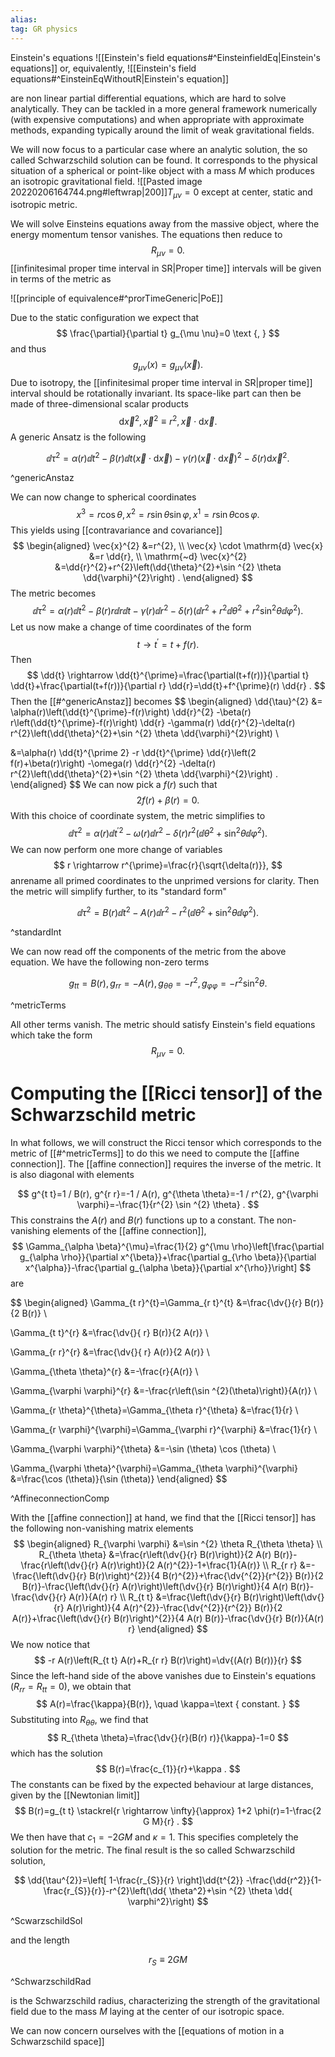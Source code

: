 ```yaml
---
alias:
tag: GR physics
---
```


Einstein's equations
![[Einstein's field equations#^EinsteinfieldEq|Einstein's equations]]
or, equivalently,
![[Einstein's field equations#^EinsteinEqWithoutR|Einstein's equation]]

are non linear partial differential equations, which are hard to solve analytically. They can be tackled in a more general framework numerically (with expensive computations) and when appropriate with approximate methods, expanding typically around the limit of weak gravitational fields.

We will now focus to a particular case where an analytic solution, the so called Schwarzschild solution can be found. It corresponds to the physical situation of a spherical or point-like object with a mass $M$ which produces an isotropic gravitational field.
![[Pasted image 20220206164744.png#leftwrap|200]]$T_{\mu \nu}=0$ except at center,
static and isotropic metric.


We will solve Einsteins equations away from the massive object, where the energy momentum tensor vanishes. The equations then reduce to
$$
R_{\mu \nu}=0 .
$$
[[infinitesimal proper time interval in SR|Proper time]] intervals will be given in terms of the metric as

![[principle of equivalence#^prorTimeGeneric|PoE]]

Due to the static configuration we expect that
$$
\frac{\partial}{\partial t} g_{\mu \nu}=0 \text {, }
$$
and thus
$$
g_{\mu \nu}(x)=g_{\mu \nu}(\vec{x}) .
$$
Due to isotropy, the [[infinitesimal proper time interval in SR|proper time]] interval should be rotationally invariant. Its space-like part can then be made of three-dimensional scalar products
$$
\mathrm{d} \vec{x}^{2}, \vec{x}^{2} \equiv r^{2}, \vec{x} \cdot \mathrm{d} \vec{x} .
$$
A generic Ansatz is the following

$$
\dd{\tau}^{2}=\alpha(r) \dd{t}^{2}-\beta(r) \dd{t}(\vec{x} \cdot \mathrm{d} \vec{x})-\gamma(r)(\vec{x} \cdot \mathrm{d} \vec{x})^{2}-\delta(r) \mathrm{d} \vec{x}^{2} .
$$

^genericAnstaz

We can now change to spherical coordinates
$$
x^{3}=r \cos \theta, x^{2}=r \sin \theta \sin \varphi, x^{1}=r \sin \theta \cos \varphi \text {. }
$$
This yields using [[contravariance and covariance]]
$$
\begin{aligned}
\vec{x}^{2} &=r^{2}, \\
\vec{x} \cdot \mathrm{d} \vec{x} &=r \dd{r}, \\
\mathrm{~d} \vec{x}^{2} &=\dd{r}^{2}+r^{2}\left(\dd{\theta}^{2}+\sin ^{2} \theta \dd{\varphi}^{2}\right) .
\end{aligned}
$$
The metric becomes
$$
\dd{\tau}^{2}=\alpha(r) \dd{t}^{2}-\beta(r) r \dd{r} \dd{t}-\gamma(r) \dd{r}^{2}-\delta(r)\left(\dd{r}^{2}+r^{2} \dd{\theta}^{2}+r^{2} \sin ^{2} \theta \dd{\varphi}^{2}\right) .
$$
Let us now make a change of time coordinates of the form
$$
t \rightarrow t^{\prime}=t+f(r) .
$$
Then
$$
\dd{t} \rightarrow \dd{t}^{\prime}=\frac{\partial(t+f(r))}{\partial t} \dd{t}+\frac{\partial(t+f(r))}{\partial r} \dd{r}=\dd{t}+f^{\prime}(r) \dd{r} .
$$
Then the [[#^genericAnstaz]] becomes
$$
\begin{aligned}
\dd{\tau}^{2} &=
\alpha(r)\left(\dd{t}^{\prime}-f(r)\right) \dd{r}^{2}
-\beta(r) r\left(\dd{t}^{\prime}-f(r)\right) \dd{r}
-\gamma(r) \dd{r}^{2}-\delta(r) r^{2}\left(\dd{\theta}^{2}+\sin ^{2} \theta \dd{\varphi}^{2}\right) \\

&=\alpha(r) \dd{t}^{\prime 2}
-r \dd{t}^{\prime} \dd{r}\left(2 f(r)+\beta(r)\right)
-\omega(r) \dd{r}^{2}
-\delta(r) r^{2}\left(\dd{\theta}^{2}+\sin ^{2} \theta \dd{\varphi}^{2}\right) .
\end{aligned}
$$
We can now pick a $f(r)$ such that
$$
2 f(r)+\beta(r)=0 .
$$
With this choice of coordinate system, the metric simplifies to
$$
\dd{\tau}^{2}=\alpha(r) \dd{t}^{\prime 2}-\omega(r) \dd{r}^{2}-\delta(r) r^{2}\left(\dd{\theta}^{2}+\sin ^{2} \theta \dd{\varphi}^{2}\right) .
$$
We can now perform one more change of variables
$$
r \rightarrow r^{\prime}=\frac{r}{\sqrt{\delta(r)}},
$$
anrename all primed coordinates to the unprimed versions for clarity. Then the metric will simplify further, to its "standard form"

$$
\dd{\tau}^{2}=B(r) \dd{t}^{2}-A(r) \dd{r}^{2}-r^{2}\left(\dd{\theta}^{2}+\sin ^{2} \theta \dd{\varphi}^{2}\right) .
$$

^standardInt

We can now read off the components of the metric from the above equation. We have the following non-zero terms

$$
g_{t t}=B(r), g_{r r}=-A(r), g_{\theta \theta}=-r^{2}, g_{\varphi \varphi}=-r^{2} \sin ^{2} \theta .
$$

^metricTerms

All other terms vanish. The metric should satisfy Einstein's field equations which take the form
$$
R_{\mu \nu}=0 .
$$

# Computing the [[Ricci tensor]] of the Schwarzschild metric
In what follows, we will construct the Ricci tensor which corresponds to the metric of [[#^metricTerms]] to do this we need to compute the [[affine connection]]. The [[affine connection]] requires the inverse of the metric. It is also diagonal with elements

$$
g^{t t}=1 / B(r), g^{r r}=-1 / A(r), g^{\theta \theta}=-1 / r^{2}, g^{\varphi \varphi}=-\frac{1}{r^{2} \sin ^{2} \theta} .
$$
This constrains the $A(r)$ and $B(r)$ functions up to a constant. The non-vanishing elements of the [[affine connection]],
$$
\Gamma_{\alpha \beta}^{\mu}=\frac{1}{2} g^{\mu \rho}\left[\frac{\partial g_{\alpha \rho}}{\partial x^{\beta}}+\frac{\partial g_{\rho \beta}}{\partial x^{\alpha}}-\frac{\partial g_{\alpha \beta}}{\partial x^{\rho}}\right]
$$
are

$$
\begin{aligned}
\Gamma_{t r}^{t}=\Gamma_{r t}^{t} &=\frac{\dv{}{r} B(r)}{2 B(r)} \\

\Gamma_{t t}^{r} &=\frac{\dv{}{ r} B(r)}{2 A(r)} \\

\Gamma_{r r}^{r} &=\frac{\dv{}{ r} A(r)}{2 A(r)} \\

\Gamma_{\theta \theta}^{r} &=-\frac{r}{A(r)} \\

\Gamma_{\varphi \varphi}^{r} &=-\frac{r\left(\sin ^{2}(\theta)\right)}{A(r)} \\

\Gamma_{r \theta}^{\theta}=\Gamma_{\theta r}^{\theta} &=\frac{1}{r} \\

\Gamma_{r \varphi}^{\varphi}=\Gamma_{\varphi r}^{\varphi} &=\frac{1}{r} \\

\Gamma_{\varphi \varphi}^{\theta} &=-\sin (\theta) \cos (\theta) \\

\Gamma_{\varphi \theta}^{\varphi}=\Gamma_{\theta \varphi}^{\varphi} &=\frac{\cos (\theta)}{\sin (\theta)}
\end{aligned}
$$

^AffineconnectionComp

With the [[affine connection]] at hand, we find that the [[Ricci tensor]] has the following non-vanishing matrix elements
$$
\begin{aligned}
R_{\varphi \varphi} &=\sin ^{2} \theta R_{\theta \theta} \\
R_{\theta \theta} &=\frac{r\left(\dv{}{r} B(r)\right)}{2 A(r) B(r)}-\frac{r\left(\dv{}{r} A(r)\right)}{2 A(r)^{2}}-1+\frac{1}{A(r)} \\
R_{r r} &=-\frac{\left(\dv{}{r} B(r)\right)^{2}}{4 B(r)^{2}}+\frac{\dv{^{2}}{r^{2}} B(r)}{2 B(r)}-\frac{\left(\dv{}{r} A(r)\right)\left(\dv{}{r} B(r)\right)}{4 A(r) B(r)}-\frac{\dv{}{r} A(r)}{A(r) r} \\
R_{t t} &=\frac{\left(\dv{}{r} B(r)\right)\left(\dv{}{r} A(r)\right)}{4 A(r)^{2}}-\frac{\dv{^{2}}{r^{2}} B(r)}{2 A(r)}+\frac{\left(\dv{}{r} B(r)\right)^{2}}{4 A(r) B(r)}-\frac{\dv{}{r} B(r)}{A(r) r}
\end{aligned}
$$
 We now notice that
$$
-r A(r)\left(R_{t t} A(r)+R_{r r} B(r)\right)=\dv{(A(r) B(r))}{r}
$$
Since the left-hand side of the above vanishes due to Einstein's equations $\left(R_{r r}=R_{t t}=0\right)$, we obtain that
$$
A(r)=\frac{\kappa}{B(r)}, \quad \kappa=\text { constant. }
$$
Substituting into $R_{\theta \theta}$, we find that
$$
R_{\theta \theta}=\frac{\dv{}{r}(B(r) r)}{\kappa}-1=0
$$
which has the solution
$$
B(r)=\frac{c_{1}}{r}+\kappa .
$$
The constants can be fixed by the expected behaviour at large distances, given by the [[Newtonian limit]]
$$
B(r)=g_{t t} \stackrel{r \rightarrow \infty}{\approx} 1+2 \phi(r)=1-\frac{2 G M}{r} .
$$
We then have that $c_{1}=-2 G M$ and $\kappa=1$. This specifies completely the solution for the metric. The final result is the so called Schwarzschild solution,

$$
\dd{\tau^{2}}=\left[
    1-\frac{r_{S}}{r}
    \right]\dd{t^{2}}
-\frac{\dd{r^2}}{1-\frac{r_{S}}{r}}-r^{2}\left(\dd{ \theta^2}+\sin ^{2} \theta \dd{ \varphi^2}\right)
$$

^ScwarzschildSol

and the length

$$
r_{S} \equiv 2 G M
$$

^SchwarzschildRad

is the Schwarzschild radius, characterizing the strength of the gravitational field due to the mass $M$ laying at the center of our isotropic space.

We can now concern ourselves with the [[equations of motion in a Schwarzschild space]]